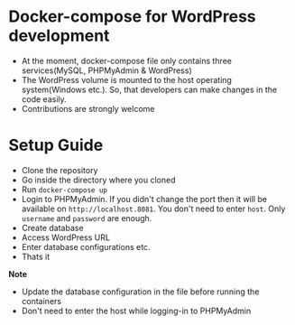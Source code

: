 # Docker-compose for WordPress development

 - At the moment, docker-compose file only contains three services(MySQL, PHPMyAdmin & WordPress)
 - The WordPress volume is mounted to the host operating system(Windows etc.). So, that developers can make changes in the code easily.
 - Contributions are strongly welcome

# Setup Guide
 - Clone the repository
 - Go inside the directory where you cloned
 - Run ```docker-compose up```
 - Login to PHPMyAdmin. If you didn't change the port then it will be available on ```http://localhost.8081```. You don't need to enter ```host```. Only ```username``` and ```password``` are enough.
 - Create database
 - Access WordPress URL
 - Enter database configurations etc.
 - Thats it

**Note**

 - Update the database configuration in the file before running the containers
 - Don't need to enter the host while logging-in to PHPMyAdmin

